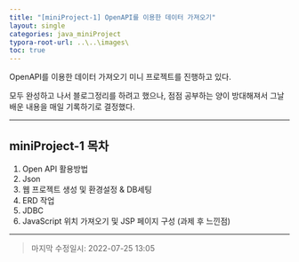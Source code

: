 ```yaml
---
title: "[miniProject-1] OpenAPI를 이용한 데이터 가져오기"
layout: single
categories: java_miniProject
typora-root-url: ..\..\images\
toc: true
---
```


OpenAPI를 이용한 데이터 가져오기 미니 프로젝트를 진행하고 있다.

모두 완성하고 나서 블로그정리를 하려고 했으나, 점점 공부하는 양이 방대해져서 그날 배운 내용을 매일 기록하기로 결정했다.

------

## miniProject-1 목차

1. Open API 활용방법
2. Json
3. 웹 프로젝트 생성 및 환경설정 & DB세팅
4. ERD 작업
5. JDBC
6. JavaScript 위치 가져오기 및 JSP 페이지 구성 (과제 후 느낀점)

------

> 마지막 수정일시: 2022-07-25 13:05